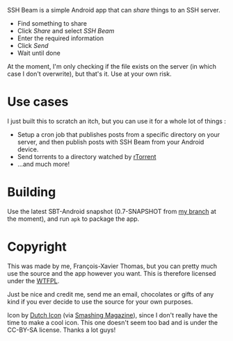 SSH Beam is a simple Android app that can _share_ things to an SSH server.

  * Find something to share
  * Click *Share* and select *SSH Beam*
  * Enter the required information
  * Click *Send*
  * Wait until done

At the moment, I'm only checking if the file exists on the server (in which
case I don't overwrite), but that's it. Use at your own risk.

# Use cases

I just built this to scratch an itch, but you can use it for a whole lot of things :

  * Setup a cron job that publishes posts from a specific directory on your
    server, and then publish posts with SSH Beam from your Android device.
  * Send torrents to a directory watched by [rTorrent](http://libtorrent.rakshasa.no/)
  * ...and much more!

# Building

Use the latest SBT-Android snapshot (0.7-SNAPSHOT from [my
branch](https://github.com/fxthomas/android-plugin/tree/rewrite-cleanup) at the
moment), and run `apk` to package the app.

# Copyright

This was made by me, François-Xavier Thomas, but you can pretty much use the
source and the app however you want. This is therefore licensed under the
[WTFPL](http://www.wtfpl.net/about/).

Just be nice and credit me, send me an email, chocolates or gifts of any kind
if you ever decide to use the source for your own purposes.

Icon by [Dutch Icon](http://dutchicon.com/) (via [Smashing
Magazine](http://www.smashingmagazine.com/2012/11/11/dutch-icon-set-smashing-edition/)),
since I don't really have the time to make a cool icon. This one doesn't seem
too bad and is under the CC-BY-SA license. Thanks a lot guys!
